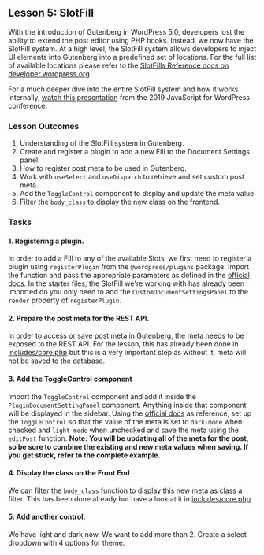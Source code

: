 ## Lesson 5: SlotFill

With the introduction of Gutenberg in WordPress 5.0, developers lost the ability to extend the post editor using PHP hooks. Instead, we now have the SlotFill system. At a high level, the SlotFill system allows developers to inject UI elements into Gutenberg into a predefined set of locations. For the full list of available locations please refer to the [SlotFills Reference docs on developer.wordpress.org](https://developer.wordpress.org/block-editor/reference-guides/slotfills/)

For a much deeper dive into the entire SlotFill system and how it works internally, [watch this presentation](https://www.youtube.com/watch?v=pMD0WpMaXEo) from the 2019 JavaScript for WordPress conference.

### Lesson Outcomes

1. Understanding of the SlotFill system in Gutenberg.
2. Create and register a plugin to add a new Fill to the Document Settings panel.
3. How to register post meta to be used in Gutenberg.
4. Work with `useSelect` and `useDispatch` to retrieve and set custom post meta.
5. Add the `ToggleControl` component to display and update the meta value.
6. Filter the `body_class` to display the new class on the frontend.

### Tasks
#### 1. Registering a plugin.
In order to add a Fill to any of the available Slots, we first need to register a plugin using `registerPlugin` from the `@wordpress/plugins` package. Import the function and pass the appropriate parameters as defined in the [official docs](https://developer.wordpress.org/block-editor/reference-guides/packages/packages-plugins/#registerplugin). In the starter files, the SlotFill we're working with has already been imported do you only need to add the `CustomDocumentSettingsPanel` to the `render` property of `registerPlugin`.
#### 2. Prepare the post meta for the REST API.
In order to access or save post meta in Gutenberg, the meta needs to be exposed to the REST API. For the lesson, this has already been done in [includes/core.php](../themes/10up-theme/includes/core.php#L35) but this is a very important step as without it, meta will not be saved to the database.

#### 3. Add the ToggleControl component
Import the `ToggleControl` component and add it inside the `PluginDocumentSettingPanel` component. Anything inside that component will be displayed in the sidebar. Using the [official docs](https://developer.wordpress.org/block-editor/reference-guides/components/toggle-control/) as reference, set up the `ToggleControl` so that the value of the meta is set to `dark-mode` when checked and `light-mode` when unchecked and save the meta using the `editPost` function.
**Note: You will be updating all of the meta for the post, so be sure to combine the existing and new meta values when saving. If you get stuck, refer to the complete example.**

#### 4. Display the class on the Front End
We can filter the `body_class` function to display this new meta as class a filter. This has been done already but have a look at it in [includes/core.php](../themes/10up-theme/includes/core.php#L63)

#### 5. Add another control.
We have light and dark now. We want to add more than 2. Create a select dropdown with 4 options for theme.
